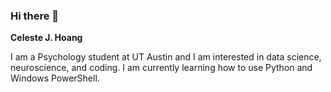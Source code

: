### Hi there 👋

**Celeste J. Hoang**

I am a Psychology student at UT Austin and I am interested in data science, neuroscience, 
and coding. I am currently learning how to use Python and Windows PowerShell.

<!--
**cjhoang/cjhoang** is a ✨ _special_ ✨ repository because its `README.md` (this file) appears on your GitHub profile.

Here are some ideas to get you started:

- 🔭 I’m currently working on ...
- 🌱 I’m currently learning ...
- 👯 I’m looking to collaborate on ...
- 🤔 I’m looking for help with ...
- 💬 Ask me about ...
- 📫 How to reach me: ...
- 😄 Pronouns: ...
- ⚡ Fun fact: ...
-->
